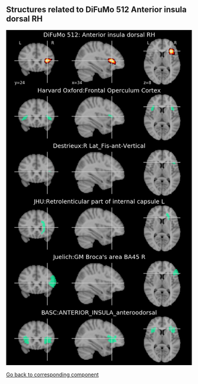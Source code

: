 


## Structures related to DiFuMo 512 Anterior insula dorsal RH

![266](266.jpg "Structures related to DiFuMo 512 Anterior insula dorsal RH")

[Go back to corresponding component](https://parietal-inria.github.io/DiFuMo/512/html/266.html)